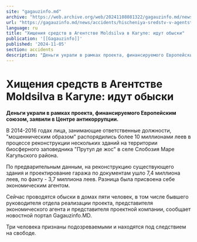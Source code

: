```yaml
---
site: "gagauzinfo.md"
archive: "https://web.archive.org/web/20241108081322/gagauzinfo.md/news/accidents/hischeniya-sredstv-v-agentstve-moldsilva-v-kagule-idut-obiski"
url: "https://gagauzinfo.md/news/accidents/hischeniya-sredstv-v-agentstve-moldsilva-v-kagule-idut-obiski"
language: ru
title: "Хищения средств в Агентстве Moldsilva в Кагуле: идут обыски"
publication: '[[Gagauzinfo]]'
published: '2024-11-05'
section: accidents
description: "Деньги украли в рамках проекта, финансируемого Европейским союзом, заявили в Центре антикоррупции."
---
```


# Хищения средств в Агентстве Moldsilva в Кагуле: идут обыски

**Деньги украли в рамках проекта, финансируемого Европейским союзом, заявили в Центре антикоррупции.**

В 2014-2016 годах лица, занимающие ответственные должности, "мошенническим образом" распорядились более 10 миллионами леев в процессе реконструкции нескольких зданий на территории биосферного заповедника "Прутул де жос" в селе Слобозия Маре Кагульского района.

По предварительным данным, на реконструкцию существующего здания и проектирование гаража по документам ушло 7,4 миллиона леев, по факту - 3,7 миллиона леев. Разница была присвоена себе экономическим агентом.

Сейчас проводятся обыски в домах пяти человек, в том числе бывшего руководителя отдела реализации проекта, представителя экономического агента и представителя проектной компании, сообщает новостной портал Gagauzinfo.MD.

Три человека признаны подозреваемыми и находятся под следствием на свободе.